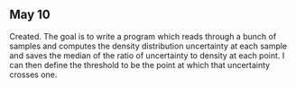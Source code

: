 ## May 10

Created. The goal is to write a program which reads through a bunch of samples and computes the density distribution uncertainty at each sample and saves the median of the ratio of uncertainty to density at each point. I can then define the threshold to be the point at which that uncertainty crosses one.